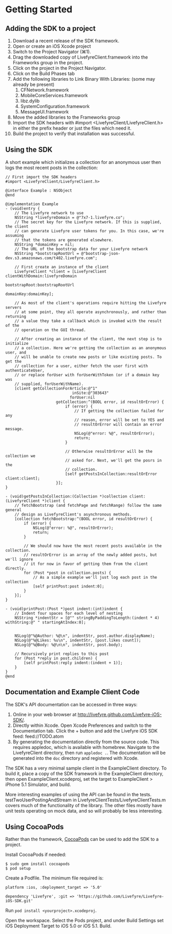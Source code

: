 # Getting Started

## Adding the SDK to a project

1. Download a recent release of the SDK framework.
2. Open or create an iOS Xcode project
3. Switch to the Project Navigator (⌘1).
3. Drag the downloaded copy of LivefyreClient.framework into the Frameworks
   group in the project.
4. Click on the project in the Project Navigator.
5. Click on the Build Phases tab
6. Add the following libraries to Link Binary With Libraries: (some may already
   be present)
    1. CFNetwork.framework
    2. MobileCoreServices.framework
    3. libz.dylib
    4. SystemConfiguration.framework
    5. MessageUI.framework
7. Move the added libraries to the Frameworks group
8. Import the SDK headers with #import <LivefyreClient/LivefyreClient.h> in
   either the prefix header or just the files which need it.
9. Build the project to verify that installation was successful.

## Using the SDK

A short example which initializes a collection for an anonymous user then logs
the most recent posts in the collection:

    // First import the SDK headers
    #import <LivefyreClient/LivefyreClient.h>

    @interface Example : NSObject
    @end

    @implementation Example
    - (void)entry {
        // The Livefyre network to use
        NSString *livefyreDomain = @"7x7-1.livefyre.co";
        // The secret key for the Livefyre network. If this is supplied, the client
        // can generate Livefyre user tokens for you. In this case, we're assuming
        // that the tokens are generated elsewhere.
        NSString *domainKey = nil;
        // The URL of the bootstrap data for your Livefyre network
        NSString *bootstrapRootUrl = @"bootstrap-json-dev.s3.amazonaws.com/t402.livefyre.com";

        // First create an instance of the client
        LivefyreClient *client = [LivefyreClient clientWithDomain:livefyreDomain
                                                    bootstrapRoot:bootstrapRootUrl
                                                        domainKey:domainKey];

        // As most of the client's operations require hitting the Livefyre servers
        // at some point, they all operate asynchronously, and rather than returning
        // a value they take a callback which is invoked with the result of the
        // operation on the GUI thread.

        // After creating an instance of the client, the next step is to initialize
        // a collection. Here we're getting the collection as an anonymous user, and
        // will be unable to create new posts or like existing posts. To get the
        // collection for a user, either fetch the user first with authenticateUser,
        // or replace forUser with forUserWithToken (or if a domain key was
        // supplied, forUserWithName).
        [client getCollectionForArticle:@"1"
                                 inSite:@"303643"
                                forUser:nil
                          gotCollection:^(BOOL error, id resultOrError) {
                              if (error) {
                                  // If getting the collection failed for any
                                  // reason, error will be set to YES and
                                  // resultOrError will contain an error message.
                                  NSLog(@"error: %@", resultOrError);
                                  return;
                              }

                              // Otherwise resultOrError will be the collection we
                              // asked for. Next, we'll get the posrs in the
                              // collection.
                              [self getPostsInCollection:resultOrError client:client];
                          }];
    }

    - (void)getPostsInCollection:(Collection *)collection client:(LivefyreClient *)client {
        // fetchBootstrap (and fetchPage and fetchRange) follow the same general
        // design as LivefyreClient's asynchronous methods.
        [collection fetchBootstrap:^(BOOL error, id resultOrError) {
            if (error) {
                NSLog(@"error: %@", resultOrError);
                return;
            }

            // We should now have the most recent posts available in the collection.
            // resultOrError is an array of the newly added posts, but we'll ignore
            // it for now in favor of getting them from the client directly.
            for (Post *post in collection.posts) {
                // As a simple example we'll just log each post in the collection
                [self printPost:post indent:0];
            }
        }];
    }

    - (void)printPost:(Post *)post indent:(int)indent {
        // Indent four spaces for each level of nesting
        NSString *indentStr = [@"" stringByPaddingToLength:(indent * 4) withString:@" " startingAtIndex:0];


        NSLog(@"%@Author: %@\n", indentStr, post.author.displayName);
        NSLog(@"%@Likes: %u\n", indentStr, [post.likes count]);
        NSLog(@"%@Body: %@\n\n", indentStr, post.body);

        // Recursively print replies to this post
        for (Post *reply in post.children) {
            [self printPost:reply indent:(indent + 1)];
        }
    }
    @end

## Documentation and Example Client Code

The SDK's API documentation can be accessed in three ways:

1. Online in your web browser at http://livefyre.github.com/Livefyre-iOS-SDK/.
2. Directly within Xcode. Open Xcode Preferences and switch to the
   Documentation tab. Click the + button and add the Livefyre iOS SDK feed:
   feed://TODO.atom
3. By generating the documentation directly from the source code. This requires
   appledoc, which is available with homebrew. Navigate to the LivefyreClient
   directory, then run `appledoc .`. The documentation will be generated into
   the `doc` directory and registered with Xcode.

The SDK has a very minimal sample client in the ExampleClient directory. To
build it, place a copy of the SDK framework in the ExampleClient directory,
then open ExampleClient.xcodeproj, set the target to ExampleClient > iPhone 5.1
Simulator, and build.

More interesting examples of using the API can be found in the tests.
testTwoUserPostingAndStream in LivefyreClientTests/LivefyreClientTests.m covers
much of the functionality of the library. The other files mostly have unit
tests operating on mock data, and so will probably be less interesting.

## Using CocoaPods

Rather than the framework, [CocoaPods](http://cocoapods.org/) can be used to
add the SDK to a project.

Install CocoaPods if needed:

    $ sudo gem install cocoapods
    $ pod setup

Create a Podfile. The minimum file required is:

    platform :ios, :deployment_target => '5.0'

    dependency 'Livefyre', :git => 'https://github.com/Livefyre/Livefyre-iOS-SDK.git'

Run `pod install <yourproject>.xcodeproj`.

Open the workspace. Select the Pods project, and under Build Settings set iOS
Deployment Target to iOS 5.0 or iOS 5.1. Build.
